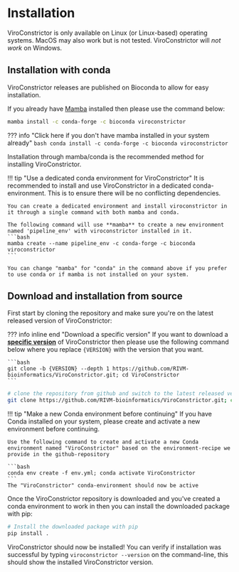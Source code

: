 # Installation

ViroConstrictor is only available on Linux (or Linux-based) operating systems. MacOS may also work but is not tested.
ViroConstrictor will *not work* on Windows.  


## Installation with conda

ViroConstrictor releases are published on Bioconda to allow for easy installation.

If you already have [Mamba](https://mamba.readthedocs.io/en/latest/installation.html) installed then please use the command below:
```bash
mamba install -c conda-forge -c bioconda viroconstrictor
```

??? info "Click here if you don't have mamba installed in your system already"
    ```bash
    conda install -c conda-forge -c bioconda viroconstrictor
    ```

Installation through mamba/conda is the recommended method for installing ViroConstrictor.

!!! tip "Use a dedicated conda environment for ViroConstrictor"
    It is recommended to install and use ViroConstrictor in a dedicated conda-environment. This is to ensure there will be no conflicting dependencies.

    You can create a dedicated environment and install viroconstrictor in it through a single command with both mamba and conda.

    The following command will use **mamba** to create a new environment named 'pipeline_env' with viroconstrictor installed in it.
    ```bash
    mamba create --name pipeline_env -c conda-forge -c bioconda viroconstrictor
    ```

    You can change "mamba" for "conda" in the command above if you prefer to use conda or if mamba is not installed on your system.


## Download and installation from source

First start by cloning the repository and make sure you're on the latest released version of ViroConstrictor:

??? info inline end "Download a specific version"
    If you want to download a <u>**specific version**</u> of ViroConstrictor then please use the following command below where you replace `{VERSION}` with the version that you want.

    ```bash
    git clone -b {VERSION} --depth 1 https://github.com/RIVM-bioinformatics/ViroConstrictor.git; cd ViroConstrictor
    ```

```bash
# clone the repository from github and switch to the latest released version
git clone https://github.com/RIVM-bioinformatics/ViroConstrictor.git; cd ViroConstrictor; git checkout tags/$(git tag --sort=committerdate | tail -1) >> /dev/null
```


!!! tip "Make a new Conda environment before continuing"
    If you have Conda installed on your system, please create and activate a new environment before continuing.

    Use the following command to create and activate a new Conda environment named "ViroConstrictor" based on the environment-recipe we provide in the github-repository

    ```bash
    conda env create -f env.yml; conda activate ViroConstrictor
    ```
    The "ViroConstrictor" conda-environment should now be active

Once the ViroConstrictor repository is downloaded and you've created a conda environment to work in then you can install the downloaded package with pip:

```bash
# Install the downloaded package with pip
pip install .
```

ViroConstrictor should now be installed!
You can verify if installation was successful by typing `viroconstrictor --version` on the command-line, this should show the installed ViroConstrictor version.
